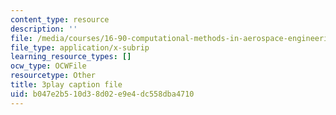 ```yaml
---
content_type: resource
description: ''
file: /media/courses/16-90-computational-methods-in-aerospace-engineering-spring-2014/b047e2b510d38d02e9e4dc558dba4710_6hewlsfqltY.srt
file_type: application/x-subrip
learning_resource_types: []
ocw_type: OCWFile
resourcetype: Other
title: 3play caption file
uid: b047e2b5-10d3-8d02-e9e4-dc558dba4710
---
```

